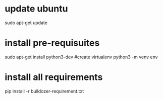 # update ubuntu
sudo apt-get update
# install pre-requisuites
sudo apt-get install python3-dev
#create virtualenv
python3 -m venv env

# install all requirements 
pip install -r buildozer-requirement.txt
